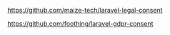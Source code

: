 https://github.com/maize-tech/laravel-legal-consent


https://github.com/foothing/laravel-gdpr-consent

